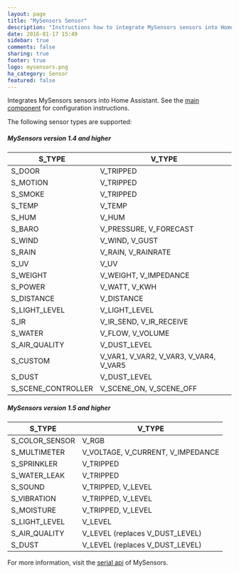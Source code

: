 ```yaml
---
layout: page
title: "MySensors Sensor"
description: "Instructions how to integrate MySensors sensors into Home Assistant."
date: 2016-01-17 15:49
sidebar: true
comments: false
sharing: true
footer: true
logo: mysensors.png
ha_category: Sensor
featured: false
---
```


Integrates MySensors sensors into Home Assistant. See the [main component] for configuration instructions.

The following sensor types are supported:

##### MySensors version 1.4 and higher

S_TYPE             | V_TYPE
-------------------|---------------------------------------
S_DOOR             | V_TRIPPED
S_MOTION           | V_TRIPPED
S_SMOKE            | V_TRIPPED
S_TEMP             | V_TEMP
S_HUM              | V_HUM
S_BARO             | V_PRESSURE, V_FORECAST
S_WIND             | V_WIND, V_GUST
S_RAIN             | V_RAIN, V_RAINRATE
S_UV               | V_UV
S_WEIGHT           | V_WEIGHT, V_IMPEDANCE
S_POWER            | V_WATT, V_KWH
S_DISTANCE         | V_DISTANCE
S_LIGHT_LEVEL      | V_LIGHT_LEVEL
S_IR               | V_IR_SEND, V_IR_RECEIVE
S_WATER            | V_FLOW, V_VOLUME
S_AIR_QUALITY      | V_DUST_LEVEL
S_CUSTOM           | V_VAR1, V_VAR2, V_VAR3, V_VAR4, V_VAR5
S_DUST             | V_DUST_LEVEL
S_SCENE_CONTROLLER | V_SCENE_ON, V_SCENE_OFF

##### MySensors version 1.5 and higher

S_TYPE         | V_TYPE
---------------|----------------------------------
S_COLOR_SENSOR | V_RGB
S_MULTIMETER   | V_VOLTAGE, V_CURRENT, V_IMPEDANCE
S_SPRINKLER    | V_TRIPPED
S_WATER_LEAK   | V_TRIPPED
S_SOUND        | V_TRIPPED, V_LEVEL
S_VIBRATION    | V_TRIPPED, V_LEVEL
S_MOISTURE     | V_TRIPPED, V_LEVEL
S_LIGHT_LEVEL  | V_LEVEL
S_AIR_QUALITY  | V_LEVEL (replaces V_DUST_LEVEL)
S_DUST         | V_LEVEL (replaces V_DUST_LEVEL)

For more information, visit the [serial api] of MySensors.

[main component]: /components/mysensors/
[serial api]: https://www.mysensors.org/download/serial_api_15
